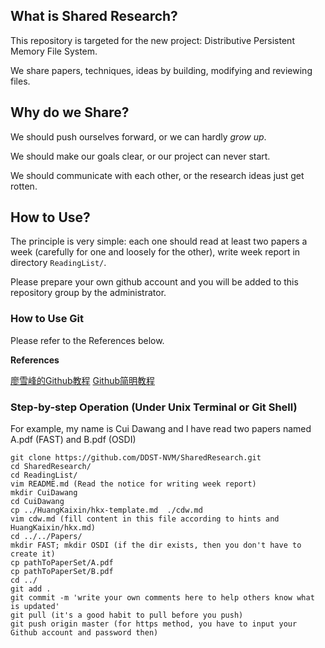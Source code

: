 ## What is Shared Research?

This repository is targeted for the new project: Distributive Persistent Memory File System.

We share papers, techniques, ideas by building, modifying and reviewing files.

## Why do we Share?

We should push ourselves forward, or we can hardly *grow up*.

We should make our goals clear, or our project can never start.

We should communicate with each other, or the research ideas just get rotten.

## How to Use?

The principle is very simple: each one should read at least two papers a week (carefully for one and loosely for the other), write week report in directory `ReadingList/`.

Please prepare your own github account and you will be added to this repository group by the administrator.

### How to Use Git

Please refer to the References below.

**References**

[廖雪峰的Github教程](https://www.liaoxuefeng.com/wiki/0013739516305929606dd18361248578c67b8067c8c017b000)
[Github简明教程](http://www.runoob.com/w3cnote/git-guide.html)


### Step-by-step Operation (Under Unix Terminal or Git Shell)

For example, my name is Cui Dawang and I have read two papers named A.pdf (FAST) and B.pdf (OSDI) 

``` 
git clone https://github.com/DDST-NVM/SharedResearch.git
cd SharedResearch/
cd ReadingList/
vim README.md (Read the notice for writing week report)
mkdir CuiDawang
cd CuiDawang
cp ../HuangKaixin/hkx-template.md  ./cdw.md
vim cdw.md (fill content in this file according to hints and HuangKaixin/hkx.md)
cd ../../Papers/
mkdir FAST; mkdir OSDI (if the dir exists, then you don't have to create it)
cp pathToPaperSet/A.pdf 
cp pathToPaperSet/B.pdf
cd ../
git add .
git commit -m 'write your own comments here to help others know what is updated'
git pull (it's a good habit to pull before you push)
git push origin master (for https method, you have to input your Github account and password then)
```
